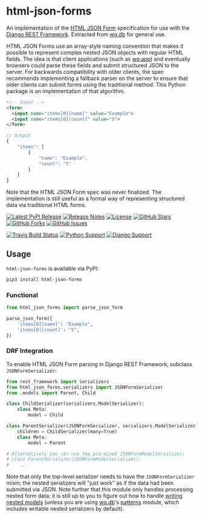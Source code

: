 # html-json-forms

An implementation of the [HTML JSON Form] specification for use with the [Django REST Framework].  Extracted from [wq.db] for general use.

HTML JSON Forms use an array-style naming convention that makes it possible to represent complex nested JSON objects with regular HTML fields.  The idea is that client applications (such as [wq.app]) and eventually browsers could parse these fields and submit structured JSON to the server.  For backwards compatibility with older clients, the spec recommends implementing a fallback parser on the server to ensure that older clients can submit forms using the traditional method.  This Python package is an implementation of that algorithm.

```html
<!-- Input -->
<form>
  <input name="items[0][name]" value="Example">
  <input name="items[0][count]" value="5">
</form>
```

```js
// Output
{
    "items": [
        {
            "name": "Example",
            "count": "5"
        }
    ]
}
```

Note that the HTML JSON Form spec was never finalized.  The implementation is still useful as a formal way of representing structured data via traditional HTML forms.

[![Latest PyPI Release](https://img.shields.io/pypi/v/html-json-forms.svg)](https://pypi.python.org/pypi/html-json-forms)
[![Release Notes](https://img.shields.io/github/release/wq/html-json-forms.svg)](https://github.com/wq/html-json-forms/releases)
[![License](https://img.shields.io/pypi/l/html-json-forms.svg)](https://github.com/wq/html-json-forms/blob/master/LICENSE)
[![GitHub Stars](https://img.shields.io/github/stars/wq/html-json-forms.svg)](https://github.com/wq/html-json-forms/stargazers)
[![GitHub Forks](https://img.shields.io/github/forks/wq/html-json-forms.svg)](https://github.com/wq/html-json-forms/network)
[![GitHub Issues](https://img.shields.io/github/issues/wq/html-json-forms.svg)](https://github.com/wq/html-json-forms/issues)

[![Travis Build Status](https://img.shields.io/travis/wq/html-json-forms/master.svg)](https://travis-ci.org/wq/html-json-forms)
[![Python Support](https://img.shields.io/pypi/pyversions/html-json-forms.svg)](https://pypi.python.org/pypi/html-json-forms)
[![Django Support](https://img.shields.io/badge/Django-1.8%2C%201.9%2C%201.10-blue.svg)](https://pypi.python.org/pypi/html-json-forms)

## Usage

`html-json-forms` is available via PyPI:

```bash
pip3 install html-json-forms
```

### Functional

```python
from html_json_forms import parse_json_form

parse_json_form({
    'items[0][name]': "Example",
    'items[0][count]': "5",
})
```

### DRF Integration
To enable HTML JSON Form parsing in Django REST Framework, subclass `JSONFormSerializer`:

```python
from rest_framework import serializers
from html_json_forms.serializers import JSONFormSerializer
from .models import Parent, Child

class ChildSerializer(serializers.ModelSerializer):
    class Meta:
        model = Child

class ParentSerializer(JSONFormSerializer, serializers.ModelSerializer):
    children = ChildSerializer(many=True)
    class Meta:
        model = Parent

# Alternatively you can use the pre-mixed JSONFormModelSerializer:
# class ParentSerializer(JSONFormModelSerializer):
#    ...
```

Note that only the top-level serializer needs to have the `JSONFormSerializer` mixin; the nested serializers will "just work" as if the data had been submitted via JSON.  Note further that this module only handles processing nested form data; it is still up to you to figure out how to handle [writing nested models][nested] (unless you are using [wq.db]'s [patterns] module, which includes writable nested serializers by default).

[HTML JSON Form]: https://www.w3.org/TR/html-json-forms/
[Django REST Framework]: http://www.django-rest-framework.org/
[wq.db]: https://wq.io/wq.db
[wq.app]: https://wq.io/wq.app
[nested]: http://www.django-rest-framework.org/api-guide/serializers/#writable-nested-representations
[patterns]: https://wq.io/docs/about-patterns

